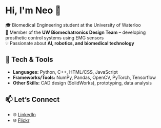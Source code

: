 # Hi, I'm Neo 👋

🎓 Biomedical Engineering student at the University of Waterloo  
🔬 Member of the **UW Biomechatronics Design Team** – developing prosthetic control systems using EMG sensors  
💡 Passionate about **AI, robotics, and biomedical technology**

## 🔧 Tech & Tools
- **Languages:** Python, C++, HTML/CSS, JavaScript
- **Frameworks/Tools:** NumPy, Pandas, OpenCV, PyTorch, Tensorflow  
- **Other Skills:** CAD design (SolidWorks), prototyping, data analysis  

## 📫 Let’s Connect
- 🌐 [LinkedIn](www.linkedin.com/in/neo-prohnitchi)
- 🌐 [Flickr](https://www.flickr.com/people/202613784@N08/)
